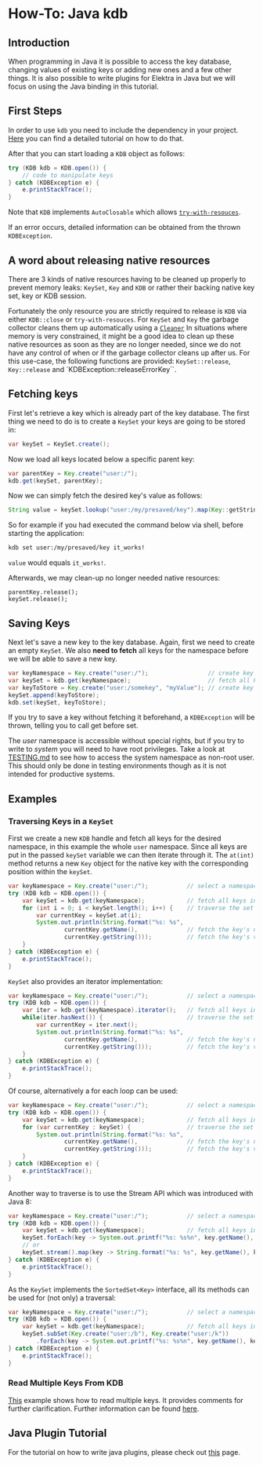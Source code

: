 # How-To: Java kdb

## Introduction

When programming in Java it is possible to access the key database, changing values of existing keys or adding new ones and a few other things. It is also possible to write plugins for Elektra in Java but we will focus on using the Java binding in this tutorial.

## First Steps

In order to use `kdb` you need to include the dependency in your project. [Here](../../src/bindings/jna/README.md) you can find a detailed tutorial on how to do that.

After that you can start loading a `KDB` object as follows:

```java
try (KDB kdb = KDB.open()) {
    // code to manipulate keys
} catch (KDBException e) {
    e.printStackTrace();
}
```

Note that `KDB` implements `AutoClosable` which allows [`try-with-resouces`](https://docs.oracle.com/javase/tutorial/essential/exceptions/tryResourceClose.html).

If an error occurs, detailed information can be obtained from the thrown `KDBException`.

## A word about releasing native resources

There are 3 kinds of native resources having to be cleaned up properly to prevent memory leaks: `KeySet`, `Key` and `KDB` or rather their backing native key set, key or KDB session.

Fortunately the only resource you are strictly required to release is `KDB` via either `KDB::close` or `try-with-resouces`. For `KeySet` and `Key` the garbage collector cleans them up automatically using a [`Cleaner`](https://docs.oracle.com/en/java/javase/11/docs/api/java.base/java/lang/ref/Cleaner.html)
In situations where memory is very constrained, it might be a good idea to clean up these native resources as soon as they are no longer needed, since we do not have any control of when or if the garbage collector cleans up after us. For this use-case, the following functions are provided: `KeySet::release`, `Key::release` and `KDBException::releaseErrorKey``.

## Fetching keys

First let's retrieve a key which is already part of the key database. The first thing we need to do is to create a `KeySet` your keys are going to be stored in:

```java
var keySet = KeySet.create();
```

Now we load all keys located below a specific parent key:

```java
var parentKey = Key.create("user:/");
kdb.get(keySet, parentKey);
```

Now we can simply fetch the desired key's value as follows:

```java
String value = keySet.lookup("user:/my/presaved/key").map(Key::getString).orElseThrow();
```

So for example if you had executed the command below via shell, before starting the application:

```bash
kdb set user:/my/presaved/key it_works!
```

`value` would equals `it_works!`.

Afterwards, we may clean-up no longer needed native resources:

```
parentKey.release();
keySet.release();
```

## Saving Keys

Next let's save a new key to the key database. Again, first we need to create an empty `KeySet`. We also **need to fetch** all keys for the namespace before we will be able to save a new key.

```java
var keyNamespace = Key.create("user:/");                 // create key representing the namespace to fetch
var keySet = kdb.get(keyNamespace);                      // fetch all keys for the namespace into a new key set
var keyToStore = Key.create("user:/somekey", "myValue"); // create key with value to store
keySet.append(keyToStore);
kdb.set(keySet, keyToStore);
```

If you try to save a key without fetching it beforehand, a `KDBException` will be thrown, telling you to call get before set.

The _user_ namespace is accessible without special rights, but if you try to write to _system_ you will need to have root privileges. Take a look at [TESTING.md](/doc/TESTING.md) to see how to access the system namespace as non-root user. This should only be done in testing environments though as it is not intended for productive systems.

## Examples

### Traversing Keys in a `KeySet`

First we create a new `KDB` handle and fetch all keys for the desired namespace, in this example the whole `user` namespace. Since all keys are put in the passed `keySet` variable we can then iterate through it.
The `at(int)` method returns a new `Key` object for the native key with the corresponding position within the `keySet`.

```java
var keyNamespace = Key.create("user:/");           // select a namespace from which all keys should be fetched
try (KDB kdb = KDB.open()) {
    var keySet = kdb.get(keyNamespace);            // fetch all keys into a new key set
    for (int i = 0; i < keySet.length(); i++) {    // traverse the set
        var currentKey = keySet.at(i);
        System.out.println(String.format("%s: %s",
                currentKey.getName(),              // fetch the key's name
                currentKey.getString()));          // fetch the key's value
    }
} catch (KDBException e) {
    e.printStackTrace();
}
```

`KeySet` also provides an iterator implementation:

```java
var keyNamespace = Key.create("user:/");           // select a namespace from which all keys should be fetched
try (KDB kdb = KDB.open()) {
    var iter = kdb.get(keyNamespace).iterator();   // fetch all keys into a new key set
    while(iter.hasNext()) {                        // traverse the set
        var currentKey = iter.next();
        System.out.println(String.format("%s: %s",
                currentKey.getName(),              // fetch the key's name
                currentKey.getString()));          // fetch the key's value
    }
} catch (KDBException e) {
    e.printStackTrace();
}
```

Of course, alternatively a for each loop can be used:

```java
var keyNamespace = Key.create("user:/");           // select a namespace from which all keys should be fetched
try (KDB kdb = KDB.open()) {
    var keySet = kdb.get(keyNamespace);            // fetch all keys into a new key set
    for (var currentKey : keySet) {                // traverse the set
        System.out.println(String.format("%s: %s",
                currentKey.getName(),              // fetch the key's name
                currentKey.getString()));          // fetch the key's value
    }
} catch (KDBException e) {
    e.printStackTrace();
}
```

Another way to traverse is to use the Stream API which was introduced with Java 8:

```java
var keyNamespace = Key.create("user:/");           // select a namespace from which all keys should be fetched
try (KDB kdb = KDB.open()) {
    var keySet = kdb.get(keyNamespace);            // fetch all keys into a new key set
    keySet.forEach(key -> System.out.printf("%s: %s%n", key.getName(), key.getString()));                              // directly format-print all key value pairs using foreach
    // or
    keySet.stream().map(key -> String.format("%s: %s", key.getName(), key.getString())).forEach(System.out::println);  // map the key value paris to the desired format first and then print them using foreach and a function reference
} catch (KDBException e) {
    e.printStackTrace();
}
```

As the `KeySet` implements the `SortedSet<Key>` interface, all its methods can be used for (not only) a traversal:

```java
var keyNamespace = Key.create("user:/");           // select a namespace from which all keys should be fetched
try (KDB kdb = KDB.open()) {
    var keySet = kdb.get(keyNamespace);            // fetch all keys into a new key set
    keySet.subSet(Key.create("user:/b"), Key.create("user:/k"))                                  // only select the keys starting with "user:/a" through "user:/k" (excluded).
        .forEach(key -> System.out.printf("%s: %s%n", key.getName(), key.getString()));          // directly format-print all key value pairs using foreach
} catch (KDBException e) {
    e.printStackTrace();
}
```

### Read Multiple Keys From KDB

[This](../../examples/external/java/read-keys-example) example shows how to read multiple keys. It provides comments for further clarification. Further information can be found [here](../../examples/external/java/read-keys-example/README.md).

## Java Plugin Tutorial

For the tutorial on how to write java plugins, please check out [this](/doc/tutorials/java-plugins.md) page.
